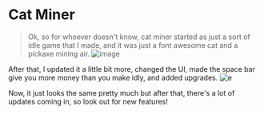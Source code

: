 # Cat Miner
> Ok, so for whoever doesn't know, cat miner started as just a sort of idle game that I made, and it was just a font awesome cat and a pickaxe mining air.
![image](https://github.com/zippyfish/assetsforsomething/raw/main/img129834.png)

After that, I updated it a little bit more, changed the UI, made the space bar give you more money than you make idly, and added upgrades.
![e](https://lh3.googleusercontent.com/keep-bbsk/AGk0z-OlA7M3_mMfaglM589tdHctV9wOkPaxckJh3mOnwm6alBFJMKN9Hv5yDYv9z6q6-f0BLuN-xTN9qpUY9DE-_7aSvi9_HV5lX_t1VFs=s512)

Now, it just looks the same pretty much but after that, there's a lot of updates coming in, so look out for new features!
